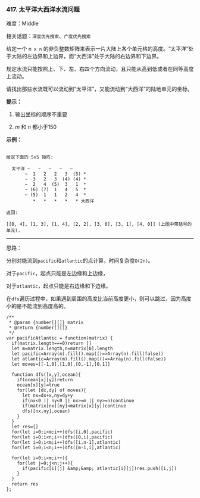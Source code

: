 ### 417. 太平洋大西洋水流问题

难度：Middle

相关话题：`深度优先搜索`、`广度优先搜索`

给定一个  `m x n`  的非负整数矩阵来表示一片大陆上各个单元格的高度。&ldquo;太平洋&rdquo;处于大陆的左边界和上边界，而&ldquo;大西洋&rdquo;处于大陆的右边界和下边界。



规定水流只能按照上、下、左、右四个方向流动，且只能从高到低或者在同等高度上流动。



请找出那些水流既可以流动到&ldquo;太平洋&rdquo;，又能流动到&ldquo;大西洋&rdquo;的陆地单元的坐标。







**提示：** 




1. 输出坐标的顺序不重要

2. *m*  和 *n*  都小于150









**示例：** 







```

给定下面的 5x5 矩阵:

  太平洋 ~   ~   ~   ~   ~ 
       ~  1   2   2   3  (5) *
       ~  3   2   3  (4) (4) *
       ~  2   4  (5)  3   1  *
       ~ (6) (7)  1   4   5  *
       ~ (5)  1   1   2   4  *
          *   *   *   *   * 大西洋

返回:

[[0, 4], [1, 3], [1, 4], [2, 2], [3, 0], [3, 1], [4, 0]] (上图中带括号的单元).
```







-----

思路：

分别对能流到`pacific`和`atlantic`的点计算，时间复杂度`O(2n)`。

对于`pacific`，起点只能是左边缘和上边缘，

对于`atlantic`，起点只能是右边缘和下边缘。

在`dfs`遍历过程中，如果遇到周围的高度比当前高度更小，则可以跳过，因为高度小的是不能流到高度高的。

```
/**
 * @param {number[][]} matrix
 * @return {number[][]}
 */
var pacificAtlantic = function(matrix) {
  if(matrix.length===0)return []
  let m=matrix.length,n=matrix[0].length
  let pacific=Array(m).fill().map(()=>Array(n).fill(false))
  let atlantic=Array(m).fill().map(()=>Array(n).fill(false))
  let moves=[[-1,0],[1,0],[0,-1],[0,1]]
  
  function dfs([x,y],ocean){
    if(ocean[x][y])return
    ocean[x][y]=true
    for(let [dx,dy] of moves){
      let nx=dx+x,ny=dy+y
      if(nx<0 || ny<0 || nx>=m || ny>=n)continue
      if(matrix[nx][ny]<matrix[x][y])continue
      dfs([nx,ny],ocean)
    }
  }
  let res=[]
  for(let i=0;i<m;i++)dfs([i,0],pacific)
  for(let i=0;i<n;i++)dfs([0,i],pacific)
  for(let i=0;i<m;i++)dfs([i,n-1],atlantic)
  for(let i=0;i<n;i++)dfs([m-1,i],atlantic)
  
  for(let i=0;i<m;i++){
    for(let j=0;j<n;j++){
      if(pacific[i][j] &amp;&amp; atlantic[i][j])res.push([i,j])
    }
  }
  return res
};
```

